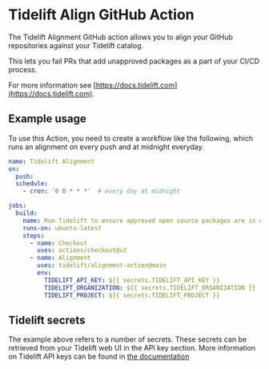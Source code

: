 # Tidelift Align GitHub Action

The Tidelift Alignment GitHub action allows you to align your GitHub repositories
against your Tidelift catalog.

This lets you fail PRs that add unapproved packages as a part
of your CI/CD process.

For more information see [https://docs.tidelift.com](https://docs.tidelift.com).

## Example usage

To use this Action, you need to create a workflow like the following, which
runs an alignment on every push and at midnight everyday.

```yaml
name: Tidelift Alignment
on:
  push:
  schedule:
    - cron: '0 0 * * *'  # every day at midnight

jobs:
  build:
    name: Run Tidelift to ensure approved open source packages are in use
    runs-on: ubuntu-latest
    steps:
      - name: Checkout
        uses: actions/checkout@v2
      - name: Alignment
        uses: tidelift/alignment-action@main
        env:
          TIDELIFT_API_KEY: ${{ secrets.TIDELIFT_API_KEY }}
          TIDELIFT_ORGANIZATION: ${{ secrets.TIDELIFT_ORGANIZATION }}
          TIDELIFT_PROJECT: ${{ secrets.TIDELIFT_PROJECT }}
```

## Tidelift secrets

The example above refers to a number of secrets. These secrets can be retrieved
from your Tidelift web UI in the API key section. More information on Tidelift
API keys can be found in
[the documentation](https://docs.tidelift.com/article/27-tracking-repositories-and-creating-api-keys)
